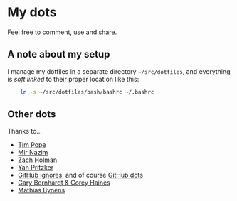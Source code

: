 # My dots

Feel free to comment, use and share.

## A note about my setup

I manage my dotfiles in a separate directory ```~/src/dotfiles```, and
everything is *soft linked* to their proper location like this:

```sh
    ln -s ~/src/dotfiles/bash/bashrc ~/.bashrc
```

## Other dots

Thanks to...
* [Tim Pope](https://github.com/tpope/vim-pathogen)
* [Mir Nazim](http://mirnazim.org/writings/vim-plugins-i-use/)
* [Zach Holman](https://github.com/holman)
* [Yan Pritzker](https://github.com/skwp)
* [GitHub ignores](https://github.com/github/gitignore), and of course [GitHub dots](http://dotfiles.github.com/)
* [Gary Bernhardt & Corey Haines](https://github.com/garybernhardt/dotfiles/blob/master/bin/git-churn)
* [Mathias Bynens](https://github.com/mathiasbynens/dotfiles)
